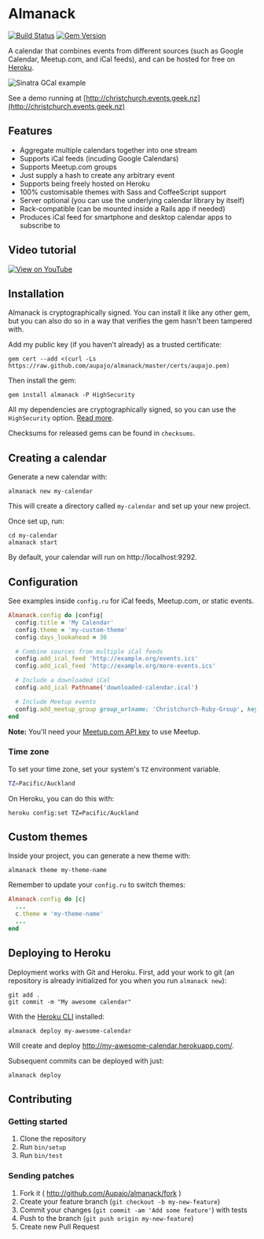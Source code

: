# Almanack

[![Build Status](https://travis-ci.org/Aupajo/almanack.svg)](https://travis-ci.org/Aupajo/almanack)
[![Gem Version](https://badge.fury.io/rb/almanack.svg)](http://badge.fury.io/rb/almanack)

A calendar that combines events from different sources (such as Google Calendar, Meetup.com, and iCal feeds), and can be hosted for free on [Heroku](http://heroku.com).

![Sinatra GCal example](http://i.imgur.com/odgyR.png)

See a demo running at [http://christchurch.events.geek.nz](http://christchurch.events.geek.nz)

## Features

* Aggregate multiple calendars together into one stream
* Supports iCal feeds (incuding Google Calendars)
* Supports Meetup.com groups
* Just supply a hash to create any arbitrary event
* Supports being freely hosted on Heroku
* 100% customisable themes with Sass and CoffeeScript support
* Server optional (you can use the underlying calendar library by itself)
* Rack-compatible (can be mounted inside a Rails app if needed)
* Produces iCal feed for smartphone and desktop calendar apps to subscribe to

## Video tutorial

[![View on YouTube](http://i.imgur.com/4ifJAXD.jpg)](http://youtu.be/0tUcWHE0Zh0)

## Installation

Almanack is cryptographically signed. You can install it like any other gem, but you can also do so in a way that verifies the gem hasn't been tampered with.

Add my public key (if you haven’t already) as a trusted certificate:

    gem cert --add <(curl -Ls https://raw.github.com/aupajo/almanack/master/certs/aupajo.pem)

Then install the gem:

    gem install almanack -P HighSecurity

All my dependencies are cryptographically signed, so you can use the `HighSecurity` option. [Read more](http://docs.seattlerb.org/rubygems/Gem/Security.html).

Checksums for released gems can be found in `checksums`.

## Creating a calendar

Generate a new calendar with:

    almanack new my-calendar

This will create a directory called `my-calendar` and set up your new project.

Once set up, run:

    cd my-calendar
    almanack start

By default, your calendar will run on http://localhost:9292.

## Configuration

See examples inside `config.ru` for iCal feeds, Meetup.com, or static events.

```ruby
Almanack.config do |config|
  config.title = 'My Calendar'
  config.theme = 'my-custom-theme'
  config.days_lookahead = 30

  # Combine sources from multiple iCal feeds
  config.add_ical_feed 'http://example.org/events.ics'
  config.add_ical_feed 'http://example.org/more-events.ics'

  # Include a downloaded iCal
  config.add_ical Pathname('downloaded-calendar.ical')

  # Include Meetup events
  config.add_meetup_group group_urlname: 'Christchurch-Ruby-Group', key: 'mysecretkey'
end
```

**Note:** You'll need your [Meetup.com API key](https://secure.meetup.com/meetup_api/key) to use Meetup.

### Time zone

To set your time zone, set your system's `TZ` environment variable.

```bash
TZ=Pacific/Auckland
```

On Heroku, you can do this with:

    heroku config:set TZ=Pacific/Auckland

## Custom themes

Inside your project, you can generate a new theme with:

    almanack theme my-theme-name

Remember to update your `config.ru` to switch themes:

```ruby
Almanack.config do |c|
  ...
  c.theme = 'my-theme-name'
  ...
end
```

## Deploying to Heroku

Deployment works with Git and Heroku. First, add your work to git (an repository
is already initialized for you when you run `almanack new`):

    git add .
    git commit -m "My awesome calendar"

With the [Heroku CLI](https://devcenter.heroku.com/articles/heroku-cli) installed:

    almanack deploy my-awesome-calendar

Will create and deploy http://my-awesome-calendar.herokuapp.com/.

Subsequent commits can be deployed with just:

    almanack deploy

## Contributing

### Getting started

1. Clone the repository
2. Run `bin/setup`
3. Run `bin/test`

### Sending patches

1. Fork it ( http://github.com/Aupajo/almanack/fork )
2. Create your feature branch (`git checkout -b my-new-feature`)
3. Commit your changes (`git commit -am 'Add some feature'`) with tests
4. Push to the branch (`git push origin my-new-feature`)
5. Create new Pull Request
